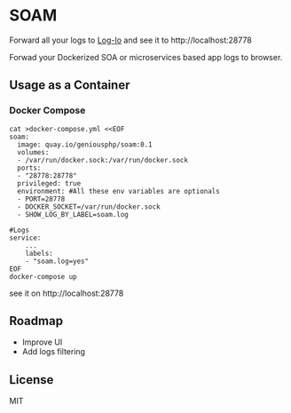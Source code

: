 # SOAM

Forward all your logs to [Log-Io](http://logio.org/)
and see it to http://localhost:28778

Forwad your Dockerized SOA or microservices based app logs to browser.

## Usage as a Container

### Docker Compose

```
cat >docker-compose.yml <<EOF
soam:
  image: quay.io/geniousphp/soam:0.1
  volumes:
  - /var/run/docker.sock:/var/run/docker.sock
  ports:
  - "28778:28778"
  privileged: true
  environment: #All these env variables are optionals
  - PORT=28778
  - DOCKER_SOCKET=/var/run/docker.sock 
  - SHOW_LOG_BY_LABEL=soam.log

#Logs 
service:
    ...
    labels:
    - "soam.log=yes"
EOF
docker-compose up
```

see it on http://localhost:28778

## Roadmap

* Improve UI
* Add logs filtering



## License

MIT